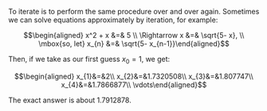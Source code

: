 To iterate is to perform the same procedure over and over again.
Sometimes we can solve equations approximately by iteration, for
example:

$$\begin{aligned}
  x^2 + x &=& 5 \\
  \Rightarrow x &=& \sqrt{5- x}, \\
  \mbox{so, let} x_{n} &=& \sqrt{5- x_{n-1}}\end{aligned}$$

Then, if we take as our first guess $x_{0}=1,$ we get:

$$\begin{aligned}
x_{1}&=&2\\
x_{2}&=&1.7320508\\
x_{3}&=&1.807747\\
x_{4}&=&1.7866877\\
\vdots\end{aligned}$$

The exact answer is about 1.7912878.
